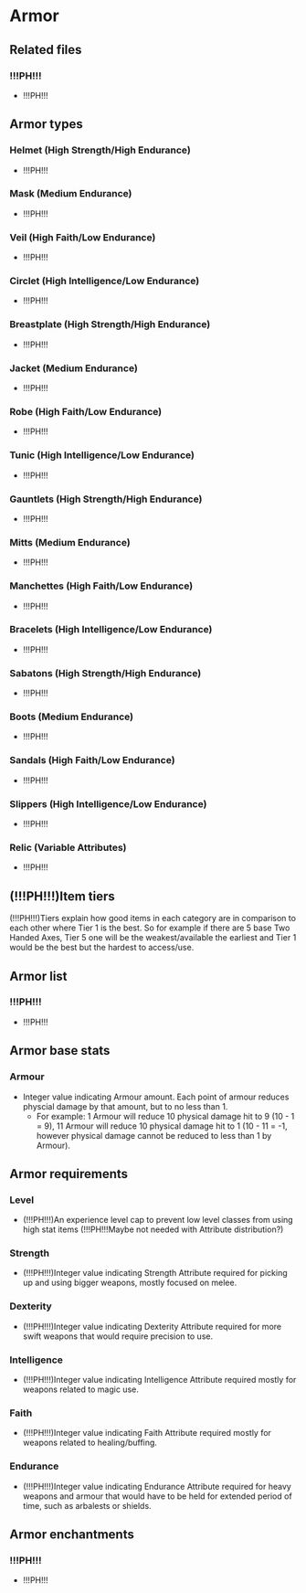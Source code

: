 # Armor
## Related files
### !!!PH!!!
- !!!PH!!!

## Armor types
### Helmet (High Strength/High Endurance)
- !!!PH!!!

### Mask (Medium Endurance)
- !!!PH!!!

### Veil (High Faith/Low Endurance)
- !!!PH!!!

### Circlet (High Intelligence/Low Endurance)
- !!!PH!!!

### Breastplate (High Strength/High Endurance)
- !!!PH!!!

### Jacket (Medium Endurance)
- !!!PH!!!

### Robe (High Faith/Low Endurance)
- !!!PH!!!

### Tunic (High Intelligence/Low Endurance)
- !!!PH!!!

### Gauntlets (High Strength/High Endurance)
- !!!PH!!!

### Mitts (Medium Endurance)
- !!!PH!!!

### Manchettes (High Faith/Low Endurance)
- !!!PH!!!

### Bracelets (High Intelligence/Low Endurance)
- !!!PH!!!

### Sabatons (High Strength/High Endurance)
- !!!PH!!!

### Boots (Medium Endurance)
- !!!PH!!!

### Sandals (High Faith/Low Endurance)
- !!!PH!!!

### Slippers (High Intelligence/Low Endurance)
- !!!PH!!!

### Relic (Variable Attributes)
- !!!PH!!!

## (!!!PH!!!)Item tiers
(!!!PH!!!)Tiers explain how good items in each category are in comparison to each other where Tier 1 is the best. So for example if there are 5 base Two Handed Axes, Tier 5 one will be the weakest/available the earliest and Tier 1 would be the best but the hardest to access/use.

## Armor list
### !!!PH!!!
- !!!PH!!!

## Armor base stats
### Armour
- Integer value indicating Armour amount. Each point of armour reduces physcial damage by that amount, but to no less than 1.
  - For example: 1 Armour will reduce 10 physical damage hit to 9 (10 - 1 = 9), 11 Armour will reduce 10 physical damage hit to 1 (10 - 11 = -1, however physical damage cannot be reduced to less than 1 by Armour).

## Armor requirements
### Level
- (!!!PH!!!)An experience level cap to prevent low level classes from using high stat items (!!!PH!!!Maybe not needed with Attribute distribution?)

### Strength
- (!!!PH!!!)Integer value indicating Strength Attribute required for picking up and using bigger weapons, mostly focused on melee.

### Dexterity
- (!!!PH!!!)Integer value indicating Dexterity Attribute required for more swift weapons that would require precision to use.

### Intelligence
- (!!!PH!!!)Integer value indicating Intelligence Attribute required mostly for weapons related to magic use.

### Faith
- (!!!PH!!!)Integer value indicating Faith Attribute required mostly for weapons related to healing/buffing.

### Endurance
- (!!!PH!!!)Integer value indicating Endurance Attribute required for heavy weapons and armour that would have to be held for extended period of time, such as arbalests or shields.

## Armor enchantments
### !!!PH!!!
- !!!PH!!!
